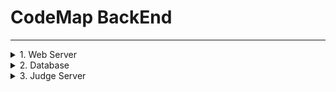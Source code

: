 # **CodeMap BackEnd**

-------------
<details>
<summary> 1. Web Server </summary>

<details>
<summary> ! 데이터 베이스 관련 주의할 점 ! </summary>

`/src/main/resource/application.properties`안에 다음과 같은 라인이 있는데,

`spring.jpa.hibernate.ddl-auto=<option>`

옵션에는 `none`, `create` 등등 들어갈 수 있음. 항상 `none`으로 하는게 좋은데,
만약 데이터베이스 구조나 변수명을 바꾸었다면 `create`로 한번 빌드해서 서버올려야 프로젝트 내 JPA관련 파일들이 초기화가 됨(안할 시 오류남)

`create`는 서버올릴 때마다 연동된 DB초기화함. (내용만)
</details>

>2022-07-20 
>> 1. 초기 프로젝트 생성
>> 2. DB,API 설계에 맞게 class 구조와 컨트롤러 구현
>> 3. Data-JPA 인터페이스 사용
>> 4. 로컬 DB(MySQL)과 연동 확인
>> 5. IntelliJ 내의 HTTP Client 플러그인 사용하여 API서버 작동 확인

>2022-07-21
>> 1. DB스키마 수정 (result -> submission , test 추가)
>> 2. API 수정
>> 3. API 서버 작동 확인

>2022-07-24
>> 1. DB스키마 수정 (contest -> problem_set , test -> contest)
>> 2. API 수정
>> 3. API 서버 작동 확인
>> 4. RabbitMQ 연동
>> 5. RabbitMQ Exchange -> Queue 메시지 전송 확인

>2022-07-25
>> 1. submission save() 확인
>> 2. /submit, /submit/submission API 생성 및 테스트 학인
>> 3. 채점서버 연동 확인

>2022-07-26
>> 1. contest save() 확인
>> 2. 채점 후 데이터베이스 채점결과 추가기능 구현

>2022-07-27
>> 1. 프론트와 Web socket 통신 구현
>> 2. 프론트 - 메인서버 - 채점서버 간의 커넥션과 DB연동 확인
>> 3. 코드 임시저장 Load_code와 API 추가
</details>

<details>
<summary> 2. Database </summary>

// 일단 MySQL 사용 (필요따라 바꿔도 ㄱㅊ)

> MySQL Configuration
>> 1. `/src/main/resource/application.properties`
>> 2. ```
>>    spring.datasource.url=jdbc:mysql://<ip>:<port>/<table>?useSSL=false&useUnicode=true&serverTimezone=Asia/Seoul
>>    spring.datasource.username=<user_id>
>>    spring.datasource.password=<password>
>>    ```


- 테이블 생성 쿼리 

```
create table algorithm(
	algorithm_id INT,
	title varchar(100),
	body varchar(10000),
	primary key(algorithm_id)
);

create table problem_set(
	problem_set_id INT,
    title varchar(100),
    problem_list varchar(100),
    primary key(problemSet_id)
);

create table problem(
	problem_id INT,
    problemSet_id INT,
    title varchar(100),
    memory_limit INT,
    time_limit float,
    body varchar(10000),
    primary key(problem_id)
);

create table submission(
    submission_id INT,
    problme_id INT,
    user_id INT,
    contest_id INT,
    execute_time float,
    used_memory INT,
    result INT,
    used_language INT,
    submit_code varchar(10000),
    submit_date datetime,
    primary key(submission_id)
);

create table contest(
	contest_id INT,
    problemSet_id INT,
    user_id INT,
    primary key(contest_id)
)

```


</details>


<details>
<summary> 3. Judge Server </summary>

</details>



